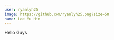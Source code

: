 ```yaml
---
user: ryanlyh25
image: https://github.com/ryanlyh25.png?size=50
name: Lee Yu Hin
---
```

Hello Guys
